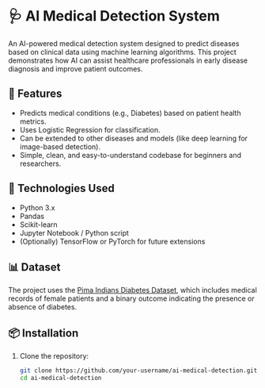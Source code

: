 # 🩺 AI Medical Detection System

An AI-powered medical detection system designed to predict diseases based on clinical data using machine learning algorithms. This project demonstrates how AI can assist healthcare professionals in early disease diagnosis and improve patient outcomes.

## 📌 Features

- Predicts medical conditions (e.g., Diabetes) based on patient health metrics.
- Uses Logistic Regression for classification.
- Can be extended to other diseases and models (like deep learning for image-based detection).
- Simple, clean, and easy-to-understand codebase for beginners and researchers.

## 🚀 Technologies Used

- Python 3.x
- Pandas
- Scikit-learn
- Jupyter Notebook / Python script
- (Optionally) TensorFlow or PyTorch for future extensions

## 📊 Dataset

The project uses the [Pima Indians Diabetes Dataset](https://raw.githubusercontent.com/jbrownlee/Datasets/master/pima-indians-diabetes.data.csv), which includes medical records of female patients and a binary outcome indicating the presence or absence of diabetes.

## 📦 Installation

1. Clone the repository:
   ```bash
   git clone https://github.com/your-username/ai-medical-detection.git
   cd ai-medical-detection
